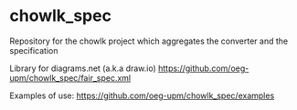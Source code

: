 # chowlk_spec
Repository for the chowlk project which aggregates the converter and the specification

Library for diagrams.net (a.k.a draw.io) https://github.com/oeg-upm/chowlk_spec/fair_spec.xml

Examples of use:  https://github.com/oeg-upm/chowlk_spec/examples
